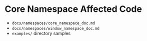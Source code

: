 # Core Namespace Affected Code

- `docs/namespaces/core_namespace_doc.md`
- `docs/namespaces/window_namespace_doc.md`
- `examples/` directory samples
